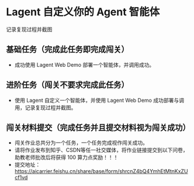 # Lagent 自定义你的 Agent 智能体

记录复现过程并截图

## 基础任务（完成此任务即完成闯关）

- 成功使用 Lagent Web Demo 部署一个智能体，并调用成功。

## 进阶任务（闯关不要求完成此任务）

- 使用 Lagent 自定义一个智能体，并使用 Lagent Web Demo 成功部署与调用，记录复现过程并截图。

## 闯关材料提交（完成任务并且提交材料视为闯关成功）

- 闯关作业总共分为一个任务，一个任务完成视作闯关成功。
- 请将作业发布到知乎、CSDN等任一社交媒体，将作业链接提交到以下问卷，助教老师批改后将获得 100 算力点奖励！！！ 
- 提交地址：https://aicarrier.feishu.cn/share/base/form/shrcnZ4bQ4YmhEtMtnKxZUcf1vd
